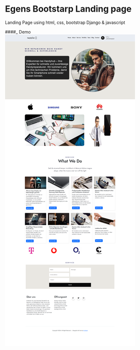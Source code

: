# Egens Bootstarp Landing page
Landing Page using html, css, bootstrap Django &amp; javascript

####_ Demo
![project demo](Screenshot.png)
